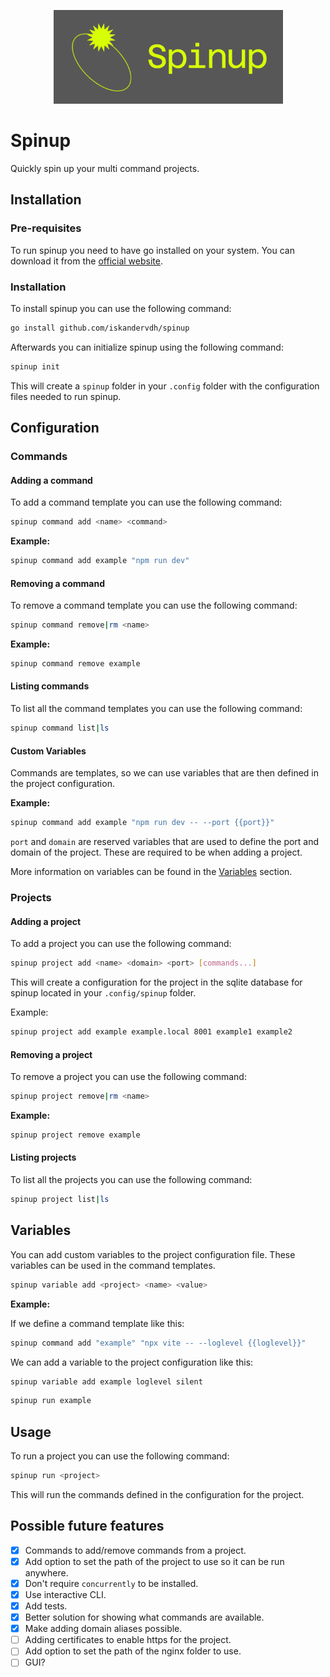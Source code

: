 <p align="center"><img src="https://raw.githubusercontent.com/iskandervdh/spinup/refs/heads/main/images/logo.png" width="367" height="150" alt="Spinup Logo"></p>

# Spinup

Quickly spin up your multi command projects.

## Installation

### Pre-requisites

To run spinup you need to have go installed on your system. You can download it from the [official website](https://golang.org/dl/).

### Installation

To install spinup you can use the following command:

```bash
go install github.com/iskandervdh/spinup
```

Afterwards you can initialize spinup using the following command:

```bash
spinup init
```

This will create a `spinup` folder in your `.config` folder with the configuration files needed to run spinup.

## Configuration

### Commands

#### Adding a command

To add a command template you can use the following command:

```bash
spinup command add <name> <command>
```

**Example:**

```bash
spinup command add example "npm run dev"
```

#### Removing a command

To remove a command template you can use the following command:

```bash
spinup command remove|rm <name>
```

**Example:**

```bash
spinup command remove example
```

#### Listing commands

To list all the command templates you can use the following command:

```bash
spinup command list|ls
```

#### Custom Variables

Commands are templates, so we can use variables that are then defined in the project configuration.

**Example:**

```bash
spinup command add example "npm run dev -- --port {{port}}"
```

`port` and `domain` are reserved variables that are used to define the port and domain of the project. These are required to be when adding a project.

More information on variables can be found in the [Variables](#variables) section.

### Projects

#### Adding a project

To add a project you can use the following command:

```bash
spinup project add <name> <domain> <port> [commands...]
```

This will create a configuration for the project in the sqlite database for spinup located in your `.config/spinup` folder.

Example:

```bash
spinup project add example example.local 8001 example1 example2
```

#### Removing a project

To remove a project you can use the following command:

```bash
spinup project remove|rm <name>
```

**Example:**

```bash
spinup project remove example
```

#### Listing projects

To list all the projects you can use the following command:

```bash
spinup project list|ls
```

## Variables

You can add custom variables to the project configuration file. These variables can be used in the command templates.

```bash
spinup variable add <project> <name> <value>
```

**Example:**

If we define a command template like this:

```bash
spinup command add "example" "npx vite -- --loglevel {{loglevel}}"
```

We can add a variable to the project configuration like this:

```bash
spinup variable add example loglevel silent
```

```bash
spinup run example
```

## Usage

To run a project you can use the following command:

```bash
spinup run <project>
```

This will run the commands defined in the configuration for the project.

## Possible future features

- [x] Commands to add/remove commands from a project.
- [x] Add option to set the path of the project to use so it can be run anywhere.
- [x] Don't require `concurrently` to be installed.
- [x] Use interactive CLI.
- [x] Add tests.
- [x] Better solution for showing what commands are available.
- [x] Make adding domain aliases possible.
- [ ] Adding certificates to enable https for the project.
- [ ] Add option to set the path of the nginx folder to use.
- [ ] GUI?
